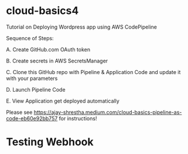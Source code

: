 # cloud-basics4
Tutorial on Deploying Wordpress app using AWS CodePipeline

Sequence of Steps:

A. Create GitHub.com OAuth token

B. Create secrets in AWS SecretsManager

C. Clone this GitHub repo with Pipeline & Application Code and update it with your parameters

D. Launch Pipeline Code

E. View Application get deployed automatically


Please see https://ajay-shrestha.medium.com/cloud-basics-pipeline-as-code-eb60e92bb757 for instructions!
# Testing Webhook
